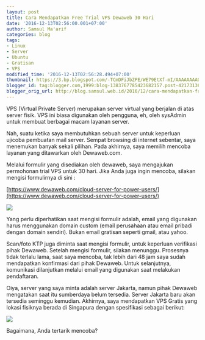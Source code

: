 ```yaml
---
layout: post
title: Cara Mendapatkan Free Trial VPS Dewaweb 30 Hari
date: '2016-12-13T02:56:00.001+07:00'
author: Samsul Ma'arif
categories: blog
tags:
- Linux
- Server
- Ubuntu
- Gratisan
- VPS
modified_time: '2016-12-13T02:56:28.494+07:00'
thumbnail: https://3.bp.blogspot.com/-TCmDFiJbZPE/WE79EtXf-mI/AAAAAAAAOIc/wdBUezQCPm0i85k975fIQWKcwiuFJ4C5wCLcB/s72-c/formulir-free-trial-VPS-dewaweb.png
blogger_id: tag:blogger.com,1999:blog-1383767785423682157.post-4217313663418108939
blogger_orig_url: http://blog.samsul.web.id/2016/12/cara-mendapatkan-free-trial-vps-dewaweb.html
---
```


VPS (Virtual Private Server) merupakan server virtual yang berjalan di atas server fisik. VPS ini biasa digunakan oleh pengguna, eh, oleh sysAdmin untuk membuat berbagai macam layanan server.  

Nah, suatu ketika saya membutuhkan sebuah server untuk keperluan ujicoba pembuatan mail server. Sempat browsing di internet sebentar, saya menemukan banyak sekali pilihan. Pada akhirnya, saya memilih mencoba layanan yang ditawarkan oleh Dewaweb.com.  

Melalui formulir yang disediakan oleh dewaweb, saya mengajukan permohonan trial VPS untuk 30 hari. Jika Anda juga ingin mencoba, silakan mengisi formulirnya di sini :  

[https://www.dewaweb.com/cloud-server-for-power-users/](https://www.dewaweb.com/cloud-server-for-power-users/)  

[![](https://3.bp.blogspot.com/-TCmDFiJbZPE/WE79EtXf-mI/AAAAAAAAOIc/wdBUezQCPm0i85k975fIQWKcwiuFJ4C5wCLcB/s320/formulir-free-trial-VPS-dewaweb.png)](https://3.bp.blogspot.com/-TCmDFiJbZPE/WE79EtXf-mI/AAAAAAAAOIc/wdBUezQCPm0i85k975fIQWKcwiuFJ4C5wCLcB/s1600/formulir-free-trial-VPS-dewaweb.png)

Yang perlu diperhatikan saat mengisi formulir adalah, email yang digunakan harus menggunakan domain custom (email perusahaan atau email pribadi dengan domain sendiri). Bukan email gratisan seperti gmail, atau yahoo.  

Scan/foto KTP juga diminta saat mengisi formulir, untuk keperluan verifikasi pihak Dewaweb. Setelah mengisi formulir, silakan menunggu. Prosesnya tidak terlalu lama, saat saya mencoba, tak lebih dari 48 jam saya sudah mendapatkan konfirmasi dari pihak Dewaweb. Untuk selanjutnya, komunikasi dilanjutkan melalui email yang digunakan saat melakukan pendaftaran.  

Oiya, server yang saya minta adalah server Jakarta, namun pihak Dewaweb mengatakan saat itu sumberdaya belum tersedia. Server Jakarta baru akan tersedia seminggu kemudian. Akhirnya, saya mendapatkan VPS Gratis yang lokasi fisiknya berada di Singapura dengan spesifikasi sebagai berikut:  

[![](https://1.bp.blogspot.com/-p39CMic7-4U/WE8Aypyu5UI/AAAAAAAAOIk/K3Cf68Z9dlsTtLu9WEc-Uz_mwovkecx_gCLcB/s320/spesifikasi-VPS-gratis-Dewaweb.png)](https://1.bp.blogspot.com/-p39CMic7-4U/WE8Aypyu5UI/AAAAAAAAOIk/K3Cf68Z9dlsTtLu9WEc-Uz_mwovkecx_gCLcB/s1600/spesifikasi-VPS-gratis-Dewaweb.png)

Bagaimana, Anda tertarik mencoba?

